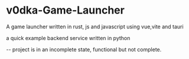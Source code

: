 # v0dka-Game-Launcher
A game launcher written in rust, js and javascript using vue,vite and tauri

a quick example backend service written in python 


-- project is in an incomplete state, functional but not complete.
